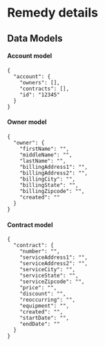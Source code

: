 # Remedy details



## Data Models 


#### Account model
```
{
  "account": {
    "owners": [],
    "contracts": [],
    "id": "12345"
  }
}
```

#### Owner model
```
{
  "owner": {
    "firstName": "",
    "middleName": "",
    "lastName": "",
    "billingAddress1": "",
    "billingAddress2": "",
    "billingCity": "",
    "billingState": "",
    "billingZipcode": "",
    "created": ""
  }
}
```

#### Contract model
```
{
  "contract": {
    "number": "",
    "serviceAddress1": "",
    "serviceAddress2": "",
    "serviceCity": "",
    "serviceState": "",
    "serviceZipcode": "",
    "price": "",
    "discount": "",
    "reoccurring": "",
    "equipment": "",
    "created": "",
    "startDate": "",
    "endDate": ""
  }
}
```